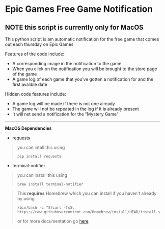 # Epic Games Free Game Notification
**NOTE** this script is currently only for MacOS 
---
This python script is am automatic notification for the free game that comes out each thursday on Epic Games

Features of the code include:
- A corresponding image in the notification to the game
- When you click on the notification you will be brought to the store page of the game
- A game log of each game that you've gotten a notification for and the first avalible date

Hidden code features include:
- A game log will be made if there is not one already
- The game will not be repeated in the log if it is already present 
- It will not send a notification for the "Mystery Game"
---
**MacOS Dependencies**
- requests
> you can intall this using
> ```
> pip install requests
> ```
- terminal-notifier
> you can install this using
> ```
> brew install terminal-notifier
> ```

>This **requires** Homebrew which you can install if you haven't already by using 
>
>```
>/bin/bash -c "$(curl -fsSL https://raw.githubusercontent.com/Homebrew/install/HEAD/install.sh)"
>```
>
>or for more documentation go [here](https://brew.sh/)
